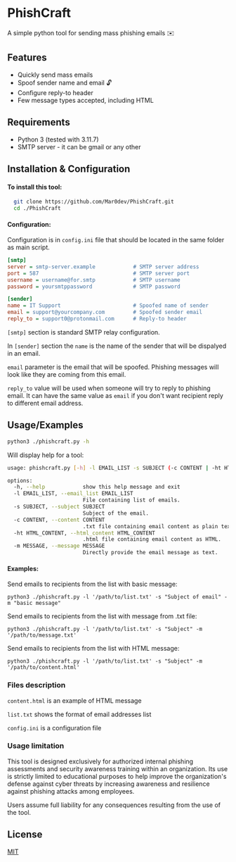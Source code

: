 
# PhishCraft

A simple python tool for sending mass phishing emails :envelope:


## Features

- Quickly send mass emails
- Spoof sender name and email :unlock:
- Configure reply-to header
- Few message types accepted, including HTML


## Requirements

- Python 3 (tested with 3.11.7)
- SMTP server - it can be gmail or any other


## Installation & Configuration

#### To install this tool:

```bash
  git clone https://github.com/Mar0dev/PhishCraft.git
  cd ./PhishCraft
```
#### Configuration:

Configuration is in `config.ini` file that should be located in the same folder as main script.

```ini
[smtp]
server = smtp-server.example            # SMTP server address
port = 587                              # SMTP server port
username = username@for.smtp            # SMTP username
password = yoursmtppassword             # SMTP password

[sender]
name = IT Support                       # Spoofed name of sender
email = support@yourcompany.com         # Spoofed sender email
reply_to = support0@protonmail.com      # Reply-to header
```

`[smtp]` section is standard SMTP relay configuration.

In `[sender]` section the `name` is the name of the sender that will be dispalyed in an email. 

`email` parameter is the email that will be spoofed. Phishing messages will look like they are coming from this email.

`reply_to` value will be used when someone will try to reply to phishing email. It can have the same value as `email` if you don't want recipient reply to different email address.
## Usage/Examples

```bash
python3 ./phishcraft.py -h
```
Will display help for a tool:

```bash
usage: phishcraft.py [-h] -l EMAIL_LIST -s SUBJECT (-c CONTENT | -ht HTML_CONTENT | -m MESSAGE)

options:
  -h, --help            show this help message and exit
  -l EMAIL_LIST, --email_list EMAIL_LIST
                        File containing list of emails.
  -s SUBJECT, --subject SUBJECT
                        Subject of the email.
  -c CONTENT, --content CONTENT
                        .txt file containing email content as plain text.
  -ht HTML_CONTENT, --html_content HTML_CONTENT
                        .html file containing email content as HTML.
  -m MESSAGE, --message MESSAGE
                        Directly provide the email message as text.

```
#### Examples:

Send emails to recipients from the list with basic message:

`python3 ./phishcraft.py -l '/path/to/list.txt' -s "Subject of email" -m "basic message" `

Send emails to recipients from the list with message from .txt file:

`python3 ./phishcraft.py -l '/path/to/list.txt' -s "Subject" -m '/path/to/message.txt' `

Send emails to recipients from the list with HTML message:

`python3 ./phishcraft.py -l '/path/to/list.txt' -s "Subject" -m '/path/to/content.html' `
### Files description

`content.html` is an example of HTML message

`list.txt` shows the format of email addresses list

`config.ini` is a configuration file

### Usage limitation

This tool is designed exclusively for authorized internal phishing assessments and security awareness training within an organization. Its use is strictly limited to educational purposes to help improve the organization's defense against cyber threats by increasing awareness and resilience against phishing attacks among employees.

Users assume full liability for any consequences resulting from the use of the tool.
## License

[MIT](https://choosealicense.com/licenses/mit/)


